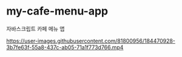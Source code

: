 # my-cafe-menu-app
자바스크립트 카페 메뉴 앱 



https://user-images.githubusercontent.com/81800956/184470928-3b7fe63f-55a8-437c-ab05-71a1f773d766.mp4


